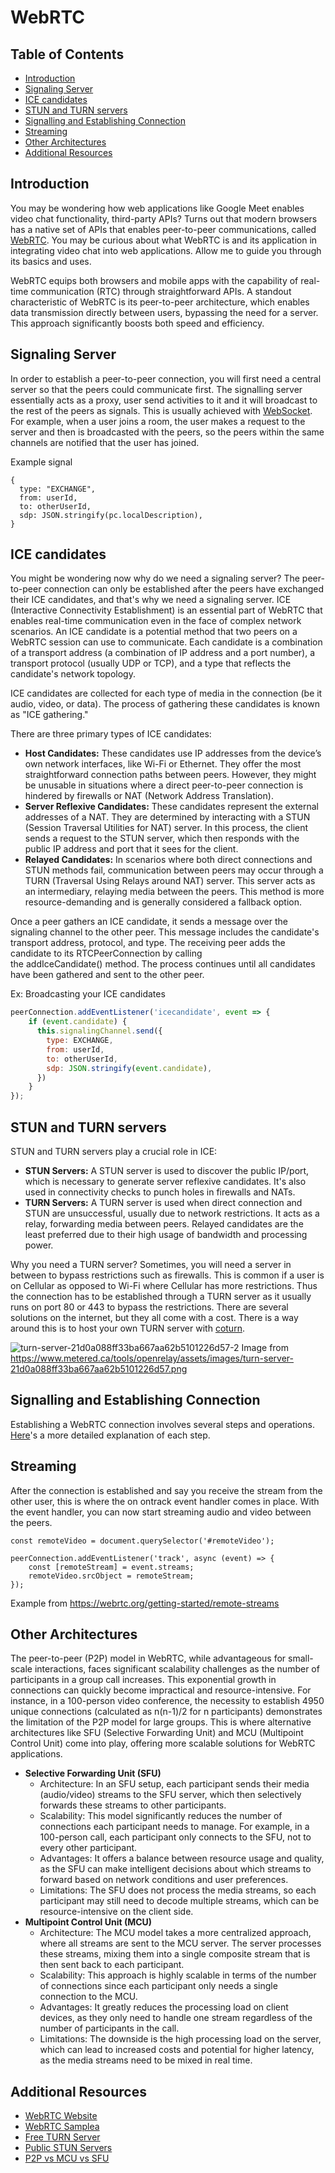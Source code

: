 # WebRTC

## Table of Contents
* [Introduction](#introduction)
* [Signaling Server](#signaling-server)
* [ICE candidates](#ice-candidates)
* [STUN and TURN servers](#stun-and-turn-servers)
* [Signalling and Establishing Connection](#signalling-and-establishing-connection)
* [Streaming](#streaming)
* [Other Architectures](#other-architectures)
* [Additional Resources](#additional-resources)

## Introduction

You may be wondering how web applications like Google Meet enables video chat functionality, third-party APIs? Turns out that modern browsers has a native set of APIs that enables peer-to-peer communications, called [WebRTC](https://webrtc.org). You may be curious about what WebRTC is and its application in integrating video chat into web applications. Allow me to guide you through its basics and uses.

WebRTC equips both browsers and mobile apps with the capability of real-time communication (RTC) through straightforward APIs. A standout characteristic of WebRTC is its peer-to-peer architecture, which enables data transmission directly between users, bypassing the need for a server. This approach significantly boosts both speed and efficiency.


## Signaling Server

In order to establish a peer-to-peer connection, you will first need a central server so that the peers could communicate first. The signalling server essentially acts as a proxy, user send activities to it and it will broadcast to the rest of the peers as signals. This is usually achieved with [WebSocket](https://www.geeksforgeeks.org/what-is-web-socket-and-how-it-is-different-from-the-http/). For example, when a user joins a room, the user makes a request to the server and then is broadcasted with the peers, so the peers within the same channels are notified that the user has joined.

Example signal
```
{
  type: "EXCHANGE",
  from: userId,
  to: otherUserId,
  sdp: JSON.stringify(pc.localDescription),
}
```
## ICE candidates

You might be wondering now why do we need a signaling server? The peer-to-peer connection can only be established after the peers have exchanged their ICE candidates, and that's why we need a signaling server. ICE (Interactive Connectivity Establishment) is an essential part of WebRTC that enables real-time communication even in the face of complex network scenarios. An ICE candidate is a potential method that two peers on a WebRTC session can use to communicate. Each candidate is a combination of a transport address (a combination of IP address and a port number), a transport protocol (usually UDP or TCP), and a type that reflects the candidate's network topology.

ICE candidates are collected for each type of media in the connection (be it audio, video, or data). The process of gathering these candidates is known as "ICE gathering."

There are three primary types of ICE candidates:

 * **Host Candidates:** These candidates use IP addresses from the device’s own network interfaces, like Wi-Fi or Ethernet. They offer the most straightforward connection paths between peers. However, they might be unusable in situations where a direct peer-to-peer connection is hindered by firewalls or NAT (Network Address Translation).
 * **Server Reflexive Candidates:** These candidates represent the external addresses of a NAT. They are determined by interacting with a STUN (Session Traversal Utilities for NAT) server. In this process, the client sends a request to the STUN server, which then responds with the public IP address and port that it sees for the client.
 * **Relayed Candidates:** In scenarios where both direct connections and STUN methods fail, communication between peers may occur through a TURN (Traversal Using Relays around NAT) server. This server acts as an intermediary, relaying media between the peers. This method is more resource-demanding and is generally considered a fallback option.

Once a peer gathers an ICE candidate, it sends a message over the signaling channel to the other peer. This message includes the candidate's transport address, protocol, and type. The receiving peer adds the candidate to its RTCPeerConnection by calling the addIceCandidate() method. The process continues until all candidates have been gathered and sent to the other peer.

Ex: Broadcasting your ICE candidates
```javascript
peerConnection.addEventListener('icecandidate', event => {
    if (event.candidate) {
      this.signalingChannel.send({
        type: EXCHANGE,
        from: userId,
        to: otherUserId,
        sdp: JSON.stringify(event.candidate),
      })
    }
});
```

## STUN and TURN servers

STUN and TURN servers play a crucial role in ICE:

* **STUN Servers:** A STUN server is used to discover the public IP/port, which is necessary to generate server reflexive candidates. It's also used in connectivity checks to punch holes in firewalls and NATs.
* **TURN Servers:** A TURN server is used when direct connection and STUN are unsuccessful, usually due to network restrictions. It acts as a relay, forwarding media between peers. Relayed candidates are the least preferred due to their high usage of bandwidth and processing power.

Why you need a TURN server? Sometimes, you will need a server in between to bypass restrictions such as firewalls. This is common if a user is on Cellular as opposed to Wi-Fi where Cellular has more restrictions. Thus the connection has to be established through a TURN server as it usually runs on port 80 or 443 to bypass the restrictions. There are several solutions on the internet, but they all come with a cost. There is a way around this is to host your own TURN server with [coturn](https://github.com/coturn/coturn).

![turn-server-21d0a088ff33ba667aa62b5101226d57-2](https://github.com/davidlin2k/learning-software-engineering.github.io/assets/17074619/d662b500-8445-43be-ba21-ed92484bb021)
Image from https://www.metered.ca/tools/openrelay/assets/images/turn-server-21d0a088ff33ba667aa62b5101226d57.png

## Signalling and Establishing Connection

Establishing a WebRTC connection involves several steps and operations. [Here](https://webrtc.org/getting-started/peer-connections)'s a more detailed explanation of each step.

## Streaming

After the connection is established and say you receive the stream from the other user, this is where the on ontrack event handler comes in place. With the event handler, you can now start streaming audio and video between the peers.

```
const remoteVideo = document.querySelector('#remoteVideo');

peerConnection.addEventListener('track', async (event) => {
    const [remoteStream] = event.streams;
    remoteVideo.srcObject = remoteStream;
});
```

Example from https://webrtc.org/getting-started/remote-streams

## Other Architectures

The peer-to-peer (P2P) model in WebRTC, while advantageous for small-scale interactions, faces significant scalability challenges as the number of participants in a group call increases. This exponential growth in connections can quickly become impractical and resource-intensive. For instance, in a 100-person video conference, the necessity to establish 4950 unique connections (calculated as n(n-1)/2 for n participants) demonstrates the limitation of the P2P model for large groups. This is where alternative architectures like SFU (Selective Forwarding Unit) and MCU (Multipoint Control Unit) come into play, offering more scalable solutions for WebRTC applications.

* **Selective Forwarding Unit (SFU)**
  * Architecture: In an SFU setup, each participant sends their media (audio/video) streams to the SFU server, which then selectively forwards these streams to other participants.
  * Scalability: This model significantly reduces the number of connections each participant needs to manage. For example, in a 100-person call, each participant only connects to the SFU, not to every other participant.
  * Advantages: It offers a balance between resource usage and quality, as the SFU can make intelligent decisions about which streams to forward based on network conditions and user preferences.
  * Limitations: The SFU does not process the media streams, so each participant may still need to decode multiple streams, which can be resource-intensive on the client side.
* **Multipoint Control Unit (MCU)**
  * Architecture: The MCU model takes a more centralized approach, where all streams are sent to the MCU server. The server processes these streams, mixing them into a single composite stream that is then sent back to each participant.
  * Scalability: This approach is highly scalable in terms of the number of connections since each participant only needs a single connection to the MCU.
  * Advantages: It greatly reduces the processing load on client devices, as they only need to handle one stream regardless of the number of participants in the call.
  * Limitations: The downside is the high processing load on the server, which can lead to increased costs and potential for higher latency, as the media streams need to be mixed in real time.
  
## Additional Resources

* [WebRTC Website](https://webrtc.org)
* [WebRTC Samplea](https://webrtc.github.io/samples/)
* [Free TURN Server](https://www.metered.ca/tools/openrelay/)
* [Public STUN Servers](https://gist.github.com/mondain/b0ec1cf5f60ae726202e)
* [P2P vs MCU vs SFU](https://getstream.io/blog/what-is-a-selective-forwarding-unit-in-webrtc/)

